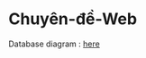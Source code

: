 # Chuyên-đề-Web

Database diagram : [here](https://app.diagrams.net/#G1DjUSk0RaE4GZrEscyLj6dePQVKX_gUjB#%7B%22pageId%22%3A%22tv-hk9IHuaM-wdSZeUO5%22%7D)

